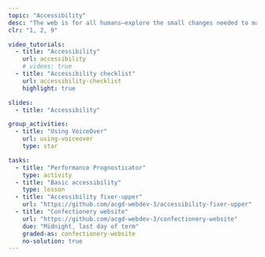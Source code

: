 ```yaml
---
topic: "Accessibility"
desc: "The web is for all humans—explore the small changes needed to make that a reality."
clr: "1, 2, 9"

video_tutorials:
  - title: "Accessibility"
    url: accessibility
    # videos: true
  - title: "Accessibility checklist"
    url: accessibility-checklist
    highlight: true

slides:
  - title: "Accessibility"

group_activities:
  - title: "Using VoiceOver"
    url: using-voiceover
    type: star

tasks:
  - title: "Performance Prognosticator"
    type: activity
  - title: "Basic accessibility"
    type: lesson
  - title: "Accessibility fixer-upper"
    url: "https://github.com/acgd-webdev-3/accessibility-fixer-upper"
  - title: "Confectionery website"
    url: "https://github.com/acgd-webdev-3/confectionery-website"
    due: "Midnight, last day of term"
    graded-as: confectionery-website
    no-solution: true
---
```

